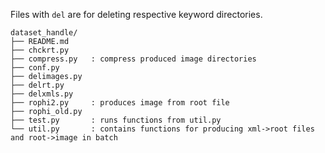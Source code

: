 Files with ```del``` are for deleting respective keyword directories.
```
dataset_handle/
├── README.md
├── chckrt.py
├── compress.py   : compress produced image directories
├── conf.py
├── delimages.py
├── delrt.py
├── delxmls.py
├── rophi2.py     : produces image from root file
├── rophi_old.py
├── test.py       : runs functions from util.py
└── util.py       : contains functions for producing xml->root files and root->image in batch
```
